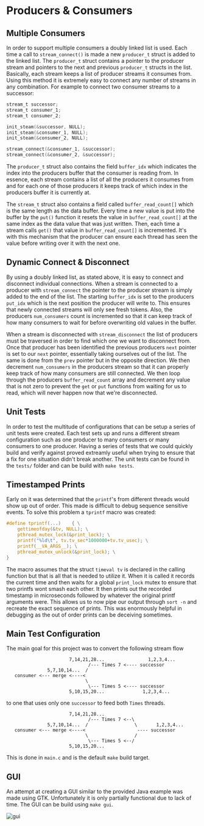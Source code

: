 Producers & Consumers
=====================

Multiple Consumers
------------------
In order to support multiple consumers a doubly linked list is used. Each time
a call to `stream_connect()` is made a new `producer_t` struct is added to the
linked list. The `producer_t` struct contains a pointer to the producer stream
and pointers to the next and previous `producer_t` structs in the list.
Basically, each stream keeps a list of producer streams it consumes from.
Using this method it is extremely easy to connect any number of streams in any
combination. For example to connect two consumer streams to a successor:

```C
stream_t successor;
stream_t consumer_1;
stream_t consumer_2;

init_steam(&successor, NULL);
init_steam(&consumer_1, NULL);
init_steam(&consumer_2, NULL);

stream_connect(&consumer_1, &successor);
stream_connect(&consumer_2, &successor);
```

The `producer_t` struct also contains the field `buffer_idx` which indicates
the index into the producers buffer that the consumer is reading from. In
essence, each stream contains a list of all the producers it consumes from and
for each one of those producers it keeps track of which index in the producers
buffer it is currently at.

The `stream_t` struct also contains a field called `buffer_read_count[]` which
is the same length as the data buffer. Every time a new value is put into the
buffer by the `put()` function it resets the value in `buffer_read_count[]` at
the same index as the data value that was just written. Then, each time a
stream calls `get()` that value in `buffer_read_count[]` is incremented. It's
with this mechanism that the producer can ensure each thread has seen the value
before writing over it with the next one.

Dynamic Connect & Disconnect
----------------------------
By using a doubly linked list, as stated above, it is easy to connect and
disconnect individual connections. When a stream is connected to a producer
with `stream_connect` the pointer to the producer stream is simply added to the
end of the list. The starting `buffer_idx` is set to the producers `put_idx`
which is the next position the producer will write to. This ensures that newly
connected streams will only see fresh tokens. Also, the producers `num_consumers`
count is incremented so that it can keep track of how many consumers to wait for
before overwriting old values in the buffer.

When a stream is disconnected with `stream_disconnect` the list of producers
must be traversed in order to find which one we want to disconnect from.  Once
that producer has been identified the previous producers `next` pointer is set
to our `next` pointer, essentially taking ourselves out of the list. The same
is done from the `prev` pointer but in the opposite direction. We then
decrement `num_consumers` in the producers stream so that it can properly keep
track of how many consumers are still connected. We then loop through the
producers `buffer_read_count` array and decrement any value that is not zero to
prevent the `get` or `put` functions from waiting for us to read, which will
never happen now that we're disconnected.

Unit Tests
---------
In order to test the multitude of configurations that can be setup a series of
unit tests were created. Each test sets up and runs a different stream
configuration such as one producer to many consumers or many consumers to one
producer. Having a series of tests that we could quickly build and verify
against proved extreamly useful when trying to ensure that a fix for one
situation didn't break another. The unit tests can be found in the `tests/`
folder and can be build with `make tests`.

Timestamped Prints
-------------------
Early on it was determined that the `printf`'s from different threads would show
up out of order. This made is difficult to debug sequence sensitive events. To
solve this problem a `tprintf` macro was created:

```C
#define tprintf(...)    { \
    gettimeofday(&tv, NULL); \
    pthread_mutex_lock(&print_lock); \
    printf("%ld\t", tv.tv_sec*1000000+tv.tv_usec); \
    printf(__VA_ARGS__); \
    pthread_mutex_unlock(&print_lock); \
}
```

The macro assumes that the struct `timeval tv` is declared in the calling
function but that is all that is needed to utilize it. When it is called
it records the current time and then waits for a global `print_lock` mutex
to ensure that two printfs wont smash each other. It then prints out the
recorded timestamp in microseconds followed by whatever the original printf
arguments were. This allows us to now pipe our output through `sort -n` and
recreate the exact sequence of prints. This was enormously helpful in debugging
as the out of order prints can be deceiving sometimes.

Main Test Configuration
-----------------------
The main goal for this project was to convert the following stream flow

```
                       7,14,21,28...                1,2,3,4...
                              /--- Times 7 <---- successor
               5,7,10,14...  /
   consumer <--- merge <----<
                             \
                              \--- Times 5 <---- successor
                       5,10,15,20...              1,2,3,4...

```
to one that uses only one `successor` to feed both `Times` threads.

```
                       7,14,21,28...
                              /--- Times 7 <--\
               5,7,10,14...  /                 \       1,2,3,4...
   consumer <--- merge <----<                   ---- successor
                             \                 /
                              \--- Times 5 <--/
                       5,10,15,20...
```
This is done in `main.c` and is the default `make` build target.

GUI
---
An attempt at creating a GUI similar to the provided Java example was made
using GTK. Unfortunately it is only partially functional due to lack of time.
The GUI can be build using `make gui`.

![gui](https://raw.github.com/bear24rw/EECE4029/master/hw3_pthreads/gui/gui.png "GUI")
